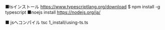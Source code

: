 ■tsインストール
https://www.typescriptlang.org/download
$ npm install -g typescript
■noejs install
https://nodejs.org/ja/

■ jsへコンパイル
 tsc 1_install/using-ts.ts

